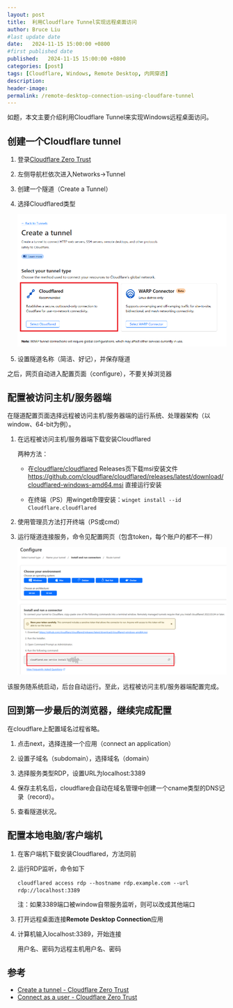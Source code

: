 ```yaml
---
layout: post
title:  利用Cloudflare Tunnel实现远程桌面访问
author: Bruce Liu
#last update date
date:   2024-11-15 15:00:00 +0800
#first published date
published:   2024-11-15 15:00:00 +0800
categories: [post]
tags: [Cloudflare, Windows, Remote Desktop, 内网穿透]
description: 
header-image: 
permalink: /remote-desktop-connection-using-cloudfare-tunnel
---
```


如题，本文主要介绍利用Cloudflare Tunnel来实现Windows远程桌面访问。

<!--the above is the excerpt-->
<!--more-->
<!--the following is the text-->


## 创建一个Cloudflare tunnel

1. 登录[Cloudflare Zero Trust](https://one.dash.cloudflare.com/)

1. 左侧导航栏依次进入Networks→Tunnel

1. 创建一个隧道（Create a Tunnel）

1. 选择Cloudflared类型
    
	![Cloudflared类型](/assets/pics/cloudflare-tunnel-type.png)

1. 设置隧道名称（简洁、好记），并保存隧道

之后，网页自动进入配置页面（configure），不要关掉浏览器

## 配置被访问主机/服务器端

在隧道配置页面选择远程被访问主机/服务器端的运行系统、处理器架构（以window、64-bit为例）。

1. 在远程被访问主机/服务器端下载安装Cloudflared
    
    两种方法：
    
    - 在[cloudflare/cloudflared](https://github.com/cloudflare/cloudflared) Releases页下载msi安装文件
	<https://github.com/cloudflare/cloudflared/releases/latest/download/cloudflared-windows-amd64.msi>
	直接运行安装
    
    - 在终端（PS）用winget命理安装：`winget install --id Cloudflare.cloudflared`
    
1. 使用管理员方法打开终端（PS或cmd）

1. 运行隧道连接服务，命令见配置网页（包含token，每个账户的都不一样）
    
	![Cloudflared连接服务](/assets/pics/cloudflare-tunnel-configure.png)

该服务随系统启动，后台自动运行。至此，远程被访问主机/服务器端配置完成。

## 回到第一步最后的浏览器，继续完成配置

在cloudflare上配置域名过程省略。

1. 点击next，选择连接一个应用（connect an application）

1. 设置子域名（subdomain），选择域名（domain）

1. 选择服务类型RDP，设置URL为localhost:3389

1. 保存主机名后，cloudflare会自动在域名管理中创建一个cname类型的DNS记录（record）。

1. 查看隧道状况。

## 配置本地电脑/客户端机

1. 在客户端机下载安装Cloudflared，方法同前

1. 运行RDP监听，命令如下
    
	`cloudflared access rdp --hostname rdp.example.com --url rdp://localhost:3389`
	
	注：如果3389端口被window自带服务监听，则可以改成其他端口

1. 打开远程桌面连接**Remote Desktop Connection**应用

1. 计算机输入localhost:3389，开始连接
    
	用户名、密码为远程主机用户名、密码

## 参考

- [Create a tunnel - Cloudflare Zero Trust](https://developers.cloudflare.com/cloudflare-one/connections/connect-networks/get-started/create-remote-tunnel/#1-create-a-tunnel)
- [Connect as a user - Cloudflare Zero Trust](https://developers.cloudflare.com/cloudflare-one/connections/connect-networks/use-cases/rdp/#2-connect-as-a-user)

<!--links-->

